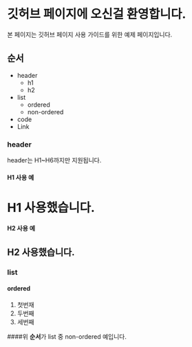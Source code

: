 # 깃허브 페이지에 오신걸 환영합니다.

본 페이지는 깃허브 페이지 사용 가이드를 위한 예제 페이지입니다.

## 순서
* header
  * h1
  * h2
* list
  * ordered
  * non-ordered
* code
* Link
    
### header
header는 H1~H6까지만 지원됩니다.
#### H1 사용 예
# H1 사용했습니다.
    
#### H2 사용 예
## H2 사용했습니다.

### list
#### ordered
1. 첫번재
2. 두번째
3. 세번째
   
####위 **순서**가 list 중 non-ordered 예입니다.
